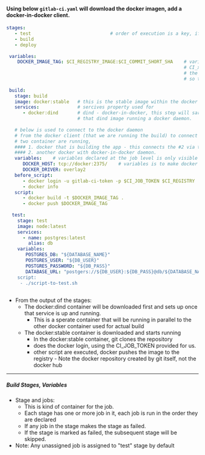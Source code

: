 
#### Using below `gitlab-ci.yaml` will download the docker imagen, add a docker-in-docker client.

```yaml
stages:
   - test                             # order of execution is a key, if the test fails per the job declared, the build will not happen saving some performance benefit.
   - build
   - deploy
  
 variables:
    DOCKER_IMAGE_TAG: $CI_REGISTRY_IMAGE:$CI_COMMIT_SHORT_SHA    # variables declared out is the global variables
                                                                 # CI_xxx variables provided by gitlab and configurable
                                                                 # the gitlab provides a docker registry, built in our repository
                                                                 # so the built image is stored in the registry locally
    
 build:
   stage: build
   image: docker:stable   # this is the stable image within the docker hub itself - client software packaged in it [The build will be running in this docker]
   services:              # sercives property used for 
      - docker:dind       # dind - docker-in-docker, this step will sartup the secondary docker container, running the dind image
                          # that dind image running a docker daemon.
   
   # below is used to connect to the docker daemon
   # from the docker client (that we are running the build) to connect to the docker-in-docker (dind) container
   # two container are running, 
   #### 1. docker that is building the app - this connects the #2 via tcp
   #### 2. another docker with docker-in-docker daemon.
   variables:    # variables declared at the job level is only visible to this job not accessible outside this job
      DOCKER_HOST: tcp://docker:2375/    # variables is to make docker client to connect using tcp to the docker itself using. the docker client to 
      DOCKER_DRIVER: overlay2
   before_script:
      - docker login -u gitlab-ci-token -p $CI_JOB_TOKEN $CI_REGISTRY
      - docker info
   script:
      - docker build -t $DOCKER_IMAGE_TAG .
      - docker push $DOCKER_IMAGE_TAG
      
  test:
    stage: test
    image: node:latest
    services:
      - name: postgres:latest
        alias: db
    variables:
       POSTGRES_DB: "${DATABASE_NAME}"
       POSTGRES_USER: "${DB_USER}"
       POSTGRES_PASSWORD: "${DB_PASS}"
       DATABASE_URL: "postgers://${DB_USER}:${DB_PASS}@db/${DATABASE_NAME}
    script:
     - ./script-to-test.sh
      
```
- From the output of the stages:
   - The docker:dind container will be downloaded first and sets up once that service is up and running.
      - This is a sperate container that will be running in parallel to the other docker container used for actual build
   - The docker:stable container is downloaded and  starts running
      - In the docker:stable container, git clones the repository
      - does the docker login, using the CI_JOB_TOKEN provided for us.
      - other script are executed, docker pushes the image to the registry - Note the docker repository created by git itself, not the docker hub 
-------------

##### Build Stages, Variables

 - Stage and jobs: 
    - This is kind of container for the job.
    - Each stage has one or more job in it, each job is run in the order they are declared
    - If any job in the stage makes the stage as failed.
    - If the stage is marked as failed, the subsequent stage will be skipped.
  - Note: Any unassigned job is assigned to "test" stage by default
  
  
   
